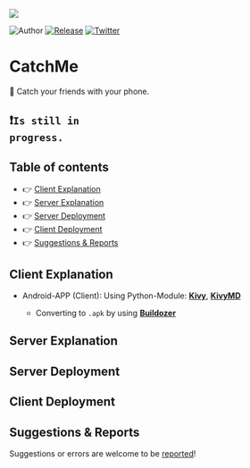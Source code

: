<p align="center">
    <img src="https://github.com/Pulsar7/Catch-Me/blob/main/images/icon.png" style="display: block; margin: 0 auto;">
</p>

![Author](https://img.shields.io/badge/author-Pulsar7-lightgrey.svg?colorB=9900cc&style=flat-square)
[![Release](https://img.shields.io/github/release/dmhendricks/file-icon-vectors.svg?style=flat-square)](https://github.com/PUlsar7/CatchMe/releases)
[![Twitter](https://img.shields.io/twitter/url/https/github.com/dmhendricks/file-icon-vectors.svg?style=social)](https://twitter.com/SevenPulsar)

# CatchMe

:small_blue_diamond: Catch your friends with your phone.

## :heavy_exclamation_mark:<code>Is still in progress.</code>

## Table of contents

* :point_right: [Client Explanation](#client-explanation)
* :point_right: [Server Explanation](#server-explanation)
* :point_right: [Server Deployment](#server-deployment)
* :point_right: [Client Deployment](#client-deployment)
* :point_right: [Suggestions & Reports](#suggestions--reports)

## Client Explanation
    
- Android-APP (Client): Using Python-Module: [**Kivy**](https://kivy.org/#home), [**KivyMD**](https://kivymd.readthedocs.io/en/latest/)

    - Converting to <code>.apk</code> by using [**Buildozer**](https://buildozer.readthedocs.io/en/latest/)

## Server Explanation


## Server Deployment


## Client Deployment
 

## Suggestions & Reports

Suggestions or errors are welcome to be [reported](https://github.com/Pulsar7/Catch-Me/issues)!
